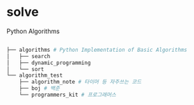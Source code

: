 # solve

Python Algorithms


```bash

├── algorithms # Python Implementation of Basic Algorithms
│   ├── search
│   ├── dynamic_programming
│   └── sort
└── algorithm_test
    ├── algorithm_note # 타이머 등 자주쓰는 코드
    ├── boj # 백준
    └── programmers_kit # 프로그래머스

```